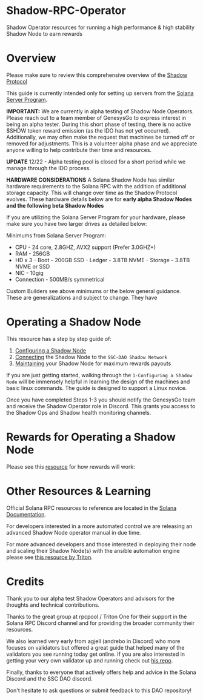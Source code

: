 # Shadow-RPC-Operator

Shadow Operator resources for running a high performance &amp; high stability Shadow Node to earn rewards

# Overview

Please make sure to review this comprehensive overview of the [Shadow Protocol](https://genesysgo.medium.com/the-comprehensive-guide-to-genesysgo-and-the-shdw-ido-278b90d3186c)

This guide is currently intended only for setting up servers from the [Solana Server Program](https://solana.foundation/server-program).

**IMPORTANT:** We are currently in alpha testing of Shadow Node Operators. Please reach out to a team member of GenesysGo to express interest in being an alpha tester. During this short phase of testing, there is no active $SHDW token reward emission (as the IDO has not yet occurred). Additionally, we may often make the request that machines be turned off or removed for adjustments. This is a volunteer alpha phase and we appreciate anyone willing to help contribute their time and resources.

**UPDATE** 12/22 - Alpha testing pool is closed for a short period while we manage through the IDO process.

**HARDWARE CONSIDERATIONS**
A Solana Shadow Node has similar hardware requirements to the Solana RPC with the addition of additional storage capacity. This will change over time as the Shadow Protocol evolves. These hardware details below are for **early alpha Shadow Nodes and the following beta Shadow Nodes**

If you are utilizing the Solana Server Program for your hardware, please make sure you have two larger drives as detailed below:

Minimums from Solana Server Program:
*  CPU - 24 core, 2.8GHZ, AVX2 support (Prefer 3.0GHZ+)
*  RAM - 256GB
*  HD  x 3
       - Boot - 200GB SSD
       - Ledger - 3.8TB NVME
       - Storage - 3.8TB NVME or SSD
*  NIC - 10gig
*  Connection - 500MB/s symmetrical

Custom Builders see above minimums or the below general guidance. These are generalizations and subject to change. They have 
# Operating a Shadow Node

This resource has a step by step guide of:
1) [Configuring a Shadow Node](https://github.com/Shadowy-Super-Coder-DAO/Shadow-RPC-Operator/blob/main/1-How-to-configure-RPC-node.md)
2) [Connecting](https://github.com/Shadowy-Super-Coder-DAO/Shadow-RPC-Operator/blob/main/2-How-to-connect-to-network.md) the Shadow Node to the `SSC-DAO Shadow Network`
3) [Maintaining](https://github.com/Shadowy-Super-Coder-DAO/Shadow-RPC-Operator/blob/main/3-how-to-maintain-rpc-node.md) your Shadow Node for maximum rewards payouts

If you are just getting started, walking through the `1-Configuring a Shadow Node` will be immensely helpful in learning the design of the machines and basic linux commands. The guide is designed to support a Linux novice. 

Once you have completed Steps 1-3 you should notify the GenesysGo team and receive the Shadow Operator role in Discord. This grants you access to the Shadow Ops and Shadow health monitoring channels.
# Rewards for Operating a Shadow Node

Please see this [resource](https://genesysgo.medium.com/the-comprehensive-guide-to-genesysgo-and-the-shdw-ido-278b90d3186c) for how rewards will work:

# Other Resources & Learning

Official Solana RPC resources to reference are located in the [Solana Documentation](https://docs.solana.com/running-validator).

For developers interested in a more automated control we are releasing an advanced Shadow Node operator manual in due time.

For more advanced developers and those interested in deploying their node and scaling their Shadow Node(s) with the ansible automation engine please see [this resource by Triton](https://github.com/rpcpool).

# Credits

Thank you to our alpha test Shadow Operators and advisors for the thoughts and technical contributions.

Thanks to the great group at rpcpool / Triton One for their support in the Solana RPC Discord channel and for providing the broader community their resources.

We also learned very early from agjell (andrebo in Discord) who more focuses on validators but offered a great guide that helped many of the validators you see running today get online. If you are also interested in getting your very own validator up and running check out [his repo](https://github.com/agjell/sol-tutorials).

Finally, thanks to everyone that actively offers help and advice in the Solana Discord and the SSC DAO discord.

Don't hesitate to ask questions or submit feedback to this DAO repository!